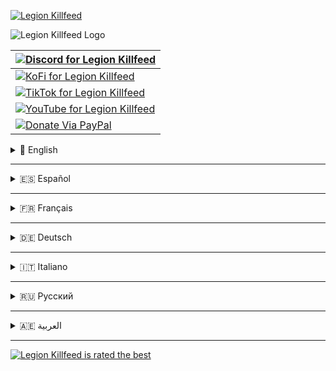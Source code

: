 [![Legion Killfeed](https://killfeed.co/a/i/lkb.png)](Home)

![Legion Killfeed Logo](https://killfeed.co/a/i/LK.gif)

| [![Discord for Legion Killfeed](https://killfeed.co/a/gh/LegionCord.png)](https://discord.gg/LegionKillfeed) |
|-------------|
| [![KoFi for Legion Killfeed](https://killfeed.co/a/gh/LegionFi.png)](https://ko-fi.com/LegionKillfeed) |
| [![TikTok for Legion Killfeed](https://killfeed.co/a/gh/LegionTok.png)](https://www.tiktok.com/@legionkillfeed) |
| [![YouTube for Legion Killfeed](https://killfeed.co/a/gh/LegionTube.png)](https://youtube.com/@LegionKillfeed) |
| [![Donate Via PayPal](https://killfeed.co/a/gh/LegionPay.png)](https://PayPal.Me/CoderSoul) |

<details>
<summary>
📌 English
</summary>

- [Getting Started](https://github.com/LegionKillfeed/LegionKillfeed/wiki/English/#getting-started)
- [How to Set Up the Bot](https://github.com/LegionKillfeed/LegionKillfeed/wiki/English/#how-to-setup-bot)
- [FAQs & Tips](https://github.com/LegionKillfeed/LegionKillfeed/wiki/English/#faqs)
- [Bot Invite](https://discord.com/oauth2/authorize?client_id=1122337769008680971)
- [Commands](https://github.com/LegionKillfeed/LegionKillfeed/wiki/English/#commands)
  - [Subscriber Only](https://github.com/LegionKillfeed/LegionKillfeed/wiki/English/#subscriber-only)
  - [Setup](https://github.com/LegionKillfeed/LegionKillfeed/wiki/English/#subscriber-setup)
  - [Additional Settings](https://github.com/LegionKillfeed/LegionKillfeed/wiki/English/#subscriber-additional)
  - [Admin](https://github.com/LegionKillfeed/LegionKillfeed/wiki//#admin)
  - [Killfeed Settings](https://github.com/LegionKillfeed/LegionKillfeed/wiki/English/#killfeed-settings)
  - [Server Styling](https://github.com/LegionKillfeed/LegionKillfeed/wiki/English/#server-styling)
  - [Server Naming](https://github.com/LegionKillfeed/LegionKillfeed/wiki/English/#server-naming)
  - [Scheduler](https://github.com/LegionKillfeed/LegionKillfeed/wiki/English/#scheduler)
  - [PVE Auto Ban](https://github.com/LegionKillfeed/LegionKillfeed/wiki/English/#pve-autoban)
  - [Shoppi Config](https://github.com/LegionKillfeed/LegionKillfeed/wiki/English/#shoppi-config)
  - [Types.xml Editing](https://github.com/LegionKillfeed/LegionKillfeed/wiki/English/#types-editing)
  - [Staff](https://github.com/LegionKillfeed/LegionKillfeed/wiki/English/#staff)
  - [Economy](https://github.com/LegionKillfeed/LegionKillfeed/wiki/English/#economy)
  - [File Editing](https://github.com/LegionKillfeed/LegionKillfeed/wiki/English/#file-editing)

</details>

---

<details>
<summary>
🇪🇸 Español
</summary>
- [Primeros Pasos](https://github.com/LegionKillfeed/LegionKillfeed/wiki/Spanish/#getting-started)
- [Cómo Configurar el Bot](https://github.com/LegionKillfeed/LegionKillfeed/wiki/Spanish/#how-to-setup-bot)
- [Preguntas Frecuentes](https://github.com/LegionKillfeed/LegionKillfeed/wiki/Spanish/#faqs)
- [Bot Invite](https://discord.com/oauth2/authorize?client_id=1122337769008680971)
- [Comandos](https://github.com/LegionKillfeed/LegionKillfeed/wiki/Spanish/#commands)
  - [Solo para Suscriptores](https://github.com/LegionKillfeed/LegionKillfeed/wiki/Spanish/#subscriber-only)
  - [Configuración](https://github.com/LegionKillfeed/LegionKillfeed/wiki/Spanish/#subscriber-setup)
  - [Ajustes Adicionales](https://github.com/LegionKillfeed/LegionKillfeed/wiki/Spanish/#subscriber-additional)
  - [Administrador](https://github.com/LegionKillfeed/LegionKillfeed/wiki/Spanish/#admin)
  - [Configuración de Killfeed](https://github.com/LegionKillfeed/LegionKillfeed/wiki/Spanish/#killfeed-settings)
  - [Estilo del Servidor](https://github.com/LegionKillfeed/LegionKillfeed/wiki/Spanish/#server-styling)
  - [Opciones de Renombrado](https://github.com/LegionKillfeed/LegionKillfeed/wiki/Spanish/#server-naming)
  - [Programador](https://github.com/LegionKillfeed/LegionKillfeed/wiki/Spanish/#scheduler)
  - [Baneo Automático](https://github.com/LegionKillfeed/LegionKillfeed/wiki/Spanish/#pve-autoban)
  - [Shoppi Config](https://github.com/LegionKillfeed/LegionKillfeed/wiki/Spanish/#shoppi-config)
  - [Edición Types.xml](https://github.com/LegionKillfeed/LegionKillfeed/wiki/Spanish/#types-editing)
  - [Staff](https://github.com/LegionKillfeed/LegionKillfeed/wiki/Spanish/#staff)
  - [Economía](https://github.com/LegionKillfeed/LegionKillfeed/wiki/Spanish/#economy)
  - [Edición de Archivos](https://github.com/LegionKillfeed/LegionKillfeed/wiki/Spanish/#file-editing)
</details>

---

<details>
<summary>
🇫🇷 Français
</summary>
- [Mise en Route](https://github.com/LegionKillfeed/LegionKillfeed/wiki/French/#getting-started)
- [Comment Configurer le Bot](https://github.com/LegionKillfeed/LegionKillfeed/wiki/French/#how-to-setup-bot)
- [FAQ & Conseils](https://github.com/LegionKillfeed/LegionKillfeed/wiki/French/#faqs)
- [Bot Invite](https://discord.com/oauth2/authorize?client_id=1122337769008680971)
- [Commandes](https://github.com/LegionKillfeed/LegionKillfeed/wiki/French/#commands)
  - [Réservé aux Abonnés](https://github.com/LegionKillfeed/LegionKillfeed/wiki/French/#subscriber-only)
  - [Mise en Place](https://github.com/LegionKillfeed/LegionKillfeed/wiki/French/#subscriber-setup)
  - [Paramètres Supplémentaires](https://github.com/LegionKillfeed/LegionKillfeed/wiki/French/#subscriber-additional)
  - [Administrateur](https://github.com/LegionKillfeed/LegionKillfeed/wiki/French/#admin)
  - [Paramètres Killfeed](https://github.com/LegionKillfeed/LegionKillfeed/wiki/French/#killfeed-settings)
  - [Personnalisation du Serveur](https://github.com/LegionKillfeed/LegionKillfeed/wiki/French/#server-styling)
  - [Options de Renommage](https://github.com/LegionKillfeed/LegionKillfeed/wiki/French/#server-naming)
  - [Planificateur](https://github.com/LegionKillfeed/LegionKillfeed/wiki/French/#scheduler)
  - [Ban Automatique](https://github.com/LegionKillfeed/LegionKillfeed/wiki/French/#pve-autoban)
  - [Configuration Shoppi](https://github.com/LegionKillfeed/LegionKillfeed/wiki/French/#shoppi-config)
  - [Édition Types.xml](https://github.com/LegionKillfeed/LegionKillfeed/wiki/French/#types-editing)
  - [Staff](https://github.com/LegionKillfeed/LegionKillfeed/wiki/French/#staff)
  - [Économie](https://github.com/LegionKillfeed/LegionKillfeed/wiki/French/#economy)
  - [Édition de Fichiers](https://github.com/LegionKillfeed/LegionKillfeed/wiki/French/#file-editing)
</details>

---

<details>
<summary>
🇩🇪 Deutsch
</summary>
- [Erste Schritte](https://github.com/LegionKillfeed/LegionKillfeed/wiki/German/#getting-started)
- [So Richten Sie den Bot ein](https://github.com/LegionKillfeed/LegionKillfeed/wiki/German/#how-to-setup-bot)
- [FAQ & Tipps](https://github.com/LegionKillfeed/LegionKillfeed/wiki/German/#faqs)
- [Bot Einladung](https://discord.com/oauth2/authorize?client_id=1122337769008680971)
- [Befehle](https://github.com/LegionKillfeed/LegionKillfeed/wiki/German/#commands)
  - [Nur für Abonnenten](https://github.com/LegionKillfeed/LegionKillfeed/wiki/German/#subscriber-only)
  - [Einrichtung](https://github.com/LegionKillfeed/LegionKillfeed/wiki/German/#subscriber-setup)
  - [Zusätzliche Einstellungen](https://github.com/LegionKillfeed/LegionKillfeed/wiki/German/#subscriber-additional)
  - [Administrator](https://github.com/LegionKillfeed/LegionKillfeed/wiki/German/#admin)
  - [Killfeed Einstellungen](https://github.com/LegionKillfeed/LegionKillfeed/wiki/German/#killfeed-settings)
  - [Server-Styling](https://github.com/LegionKillfeed/LegionKillfeed/wiki/German/#server-styling)
  - [Umbenennungsoptionen](https://github.com/LegionKillfeed/LegionKillfeed/wiki/German/#server-naming)
  - [Scheduler](https://github.com/LegionKillfeed/LegionKillfeed/wiki/German/#scheduler)
  - [Automatisches Bannen](https://github.com/LegionKillfeed/LegionKillfeed/wiki/German/#pve-autoban)
  - [Shoppi Konfiguration](https://github.com/LegionKillfeed/LegionKillfeed/wiki/German/#shoppi-config)
  - [Bearbeitung Types.xml](https://github.com/LegionKillfeed/LegionKillfeed/wiki/German/#types-editing)
  - [Staff](https://github.com/LegionKillfeed/LegionKillfeed/wiki/German/#staff)
  - [Wirtschaft](https://github.com/LegionKillfeed/LegionKillfeed/wiki/German/#economy)
  - [Dateibearbeitung](https://github.com/LegionKillfeed/LegionKillfeed/wiki/German/#file-editing)
</details>

---

<details>
<summary>
🇮🇹 Italiano
</summary>

- [Per Iniziare](https://github.com/LegionKillfeed/LegionKillfeed/wiki/Italian/#getting-started)
- [Come Configurare il Bot](https://github.com/LegionKillfeed/LegionKillfeed/wiki/Italian/#how-to-setup-bot)
- [Domande Frequenti](https://github.com/LegionKillfeed/LegionKillfeed/wiki/Italian/#faqs)
- [Bot Invite](https://discord.com/oauth2/authorize?client_id=1122337769008680971)
- [Comandi](https://github.com/LegionKillfeed/LegionKillfeed/wiki/Italian/#commands)
  - [Solo per Abbonati](https://github.com/LegionKillfeed/LegionKillfeed/wiki/Italian/#subscriber-only)
  - [Impostazioni](https://github.com/LegionKillfeed/LegionKillfeed/wiki/Italian/#subscriber-setup)
  - [Impostazioni Aggiuntive](https://github.com/LegionKillfeed/LegionKillfeed/wiki/Italian/#subscriber-additional)
  - [Amministratore](https://github.com/LegionKillfeed/LegionKillfeed/wiki/Italian/#admin)
  - [Impostazioni Killfeed](https://github.com/LegionKillfeed/LegionKillfeed/wiki/Italian/#killfeed-settings)
  - [Stile del Server](https://github.com/LegionKillfeed/LegionKillfeed/wiki/Italian/#server-styling)
  - [Opzioni di Rinomina](https://github.com/LegionKillfeed/LegionKillfeed/wiki/Italian/#server-naming)
  - [Pianificatore](https://github.com/LegionKillfeed/LegionKillfeed/wiki/Italian/#scheduler)
  - [Ban Automatico](https://github.com/LegionKillfeed/LegionKillfeed/wiki/Italian/#pve-autoban)
  - [Configurazione Shoppi](https://github.com/LegionKillfeed/LegionKillfeed/wiki/Italian/#shoppi-config)
  - [Modifica Types.xml](https://github.com/LegionKillfeed/LegionKillfeed/wiki/Italian/#types-editing)
  - [Staff](https://github.com/LegionKillfeed/LegionKillfeed/wiki/Italian/#staff)
  - [Economia](https://github.com/LegionKillfeed/LegionKillfeed/wiki/Italian/#economy)
  - [Modifica File](https://github.com/LegionKillfeed/LegionKillfeed/wiki/Italian/#file-editing)

</details>

---

<details>
<summary>
🇷🇺 Русский
</summary>

- [Начало Работы](https://github.com/LegionKillfeed/LegionKillfeed/wiki/Russian/#getting-started)
- [Как Настроить Бота](https://github.com/LegionKillfeed/LegionKillfeed/wiki/Russian/#how-to-setup-bot)
- [Часто Задаваемые Вопросы](https://github.com/LegionKillfeed/LegionKillfeed/wiki/Russian/#faqs)
- [Пригласить Бота](https://discord.com/oauth2/authorize?client_id=1122337769008680971)
- [Команды](https://github.com/LegionKillfeed/LegionKillfeed/wiki/Russian/#commands)
  - [Только для Подписчиков](https://github.com/LegionKillfeed/LegionKillfeed/wiki/Russian/#subscriber-only)
  - [Настройка](https://github.com/LegionKillfeed/LegionKillfeed/wiki/Russian/#subscriber-setup)
  - [Дополнительные Настройки](https://github.com/LegionKillfeed/LegionKillfeed/wiki/Russian/#subscriber-additional)
  - [Администратор](https://github.com/LegionKillfeed/LegionKillfeed/wiki/Russian/#admin)
  - [Настройки Killfeed](https://github.com/LegionKillfeed/LegionKillfeed/wiki/Russian/#killfeed-settings)
  - [Стилизация Сервера](https://github.com/LegionKillfeed/LegionKillfeed/wiki/Russian/#server-styling)
  - [Переименование](https://github.com/LegionKillfeed/LegionKillfeed/wiki/Russian/#server-naming)
  - [Планировщик](https://github.com/LegionKillfeed/LegionKillfeed/wiki/Russian/#scheduler)
  - [Автобан](https://github.com/LegionKillfeed/LegionKillfeed/wiki/Russian/#pve-autoban)
  - [Конфигурация Shoppi](https://github.com/LegionKillfeed/LegionKillfeed/wiki/Russian/#shoppi-config)
  - [Редактирование Types.xml](https://github.com/LegionKillfeed/LegionKillfeed/wiki/Russian/#types-editing)
  - [Персонал](https://github.com/LegionKillfeed/LegionKillfeed/wiki/Russian/#staff)
  - [Экономика](https://github.com/LegionKillfeed/LegionKillfeed/wiki/Russian/#economy)
  - [Редактирование Файлов](https://github.com/LegionKillfeed/LegionKillfeed/wiki/Russian/#file-editing)

</details>

---

<details>
<summary>
🇦🇪 العربية
</summary>

- [البدء](https://github.com/LegionKillfeed/LegionKillfeed/wiki/Arabic/#getting-started)
- [كيفية إعداد الروبوت](https://github.com/LegionKillfeed/LegionKillfeed/wiki/Arabic/#how-to-setup-bot)
- [الأسئلة الشائعة](https://github.com/LegionKillfeed/LegionKillfeed/wiki/Arabic/#faqs)
- [دعوة البوت](https://discord.com/oauth2/authorize?client_id=1122337769008680971)
- [الأوامر](https://github.com/LegionKillfeed/LegionKillfeed/wiki/Arabic/#commands)
  - [المشتركون فقط](https://github.com/LegionKillfeed/LegionKillfeed/wiki/Arabic/#subscriber-only)
  - [الإعداد](https://github.com/LegionKillfeed/LegionKillfeed/wiki/Arabic/#subscriber-setup)
  - [إعدادات إضافية](https://github.com/LegionKillfeed/LegionKillfeed/wiki/Arabic/#subscriber-additional)
  - [المسؤول](https://github.com/LegionKillfeed/LegionKillfeed/wiki/Arabic/#admin)
  - [إعدادات Killfeed](https://github.com/LegionKillfeed/LegionKillfeed/wiki/Arabic/#killfeed-settings)
  - [تصميم الخادم](https://github.com/LegionKillfeed/LegionKillfeed/wiki/Arabic/#server-styling)
  - [إعادة التسمية](https://github.com/LegionKillfeed/LegionKillfeed/wiki/Arabic/#server-naming)
  - [الجدولة](https://github.com/LegionKillfeed/LegionKillfeed/wiki/Arabic/#scheduler)
  - [حظر تلقائي](https://github.com/LegionKillfeed/LegionKillfeed/wiki/Arabic/#pve-autoban)
  - [إعدادات Shoppi](https://github.com/LegionKillfeed/LegionKillfeed/wiki/Arabic/#shoppi-config)
  - [تحرير Types.xml](https://github.com/LegionKillfeed/LegionKillfeed/wiki/Arabic/#types-editing)
  - [الموظفون](https://github.com/LegionKillfeed/LegionKillfeed/wiki/Arabic/#staff)
  - [الاقتصاد](https://github.com/LegionKillfeed/LegionKillfeed/wiki/Arabic/#economy)
  - [تحرير الملفات](https://github.com/LegionKillfeed/LegionKillfeed/wiki/Arabic/#file-editing)

</details>

---

[![Legion Killfeed is rated the best](https://i.ibb.co/VYG3WVvg/Legion-Best.png)](https://www.trustpilot.com/review/killfeed.co)  
